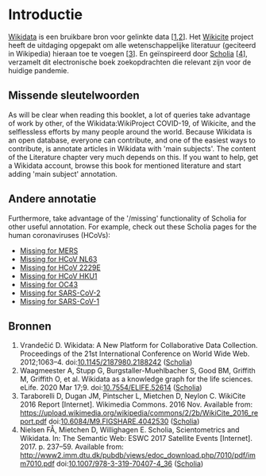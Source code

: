 # Introductie

[Wikidata](https://wikidata.org/) is een bruikbare bron voor gelinkte data [<a href="#citeref1">1</a>,<a href="#citeref2">2</a>].
Het [Wikicite](http://wikicite.org/) project heeft de uitdaging opgepakt om alle wetenschappelijke
literatuur (geciteerd in Wikipedia) hieraan toe te voegen [<a href="#citeref3">3</a>].
En geïnspireerd door [Scholia](https://tools.wmflabs.org/scholia/) [<a href="#citeref4">4</a>],
verzamelt dit electronische boek zoekopdrachten die relevant zijn voor de huidige
pandemie.

## Missende sleutelwoorden

As will be clear when reading this booklet, a lot of queries take advantage of work by other, of
the Wikidata:WikiProject COVID-19, of Wikicite, and the selflessless efforts by many people around
the world. Because Wikidata is an open database, everyone can contribute, and one of the easiest
ways to contribute, is annotate articles in Wikidata with 'main subjects'. The content of the
Literature chapter very much depends on this. If you want to help, get a Wikidata account, browse
this book for mentioned literature and start adding 'main subject' annotation. 

## Andere annotatie

Furthermore, take advantage of the '/missing' functionality of Scholia for other useful annotation.
For example, check out these Scholia pages for the human coronaviruses (HCoVs):

* [Missing for MERS](https://tools.wmflabs.org/scholia/topic/Q4902157/missing)
* [Missing for HCoV NL63](https://tools.wmflabs.org/scholia/topic/Q8351095/missing)
* [Missing for HCoV 2229E](https://tools.wmflabs.org/scholia/topic/Q16983356/missing)
* [Missing for HCoV HKU1](https://tools.wmflabs.org/scholia/topic/Q16983360/missing)
* [Missing for OC43](https://tools.wmflabs.org/scholia/topic/Q16991954/missing)
* [Missing for SARS-CoV-2](https://tools.wmflabs.org/scholia/topic/Q82069695/missing)
* [Missing for SARS-CoV-1](https://tools.wmflabs.org/scholia/topic/Q85438966/missing)

## Bronnen

1. <a name="citeref1"></a>Vrandečić D. Wikidata: A New Platform for Collaborative Data Collection. Proceedings of the 21st International Conference on World Wide Web. 2012;1063–4.  doi:[10.1145/2187980.2188242](https://doi.org/10.1145/2187980.2188242) ([Scholia](https://tools.wmflabs.org/scholia/doi/10.1145/2187980.2188242))
2. <a name="citeref2"></a>Waagmeester A, Stupp G, Burgstaller-Muehlbacher S, Good BM, Griffith M, Griffith O, et al. Wikidata as a knowledge graph for the life sciences. eLife. 2020 Mar 17;9.  doi:[10.7554/ELIFE.52614](https://doi.org/10.7554/ELIFE.52614) ([Scholia](https://tools.wmflabs.org/scholia/doi/10.7554/ELIFE.52614))
3. <a name="citeref3"></a>Taraborelli D, Dugan JM, Pintscher L, Mietchen D, Neylon C. WikiCite 2016 Report [Internet]. Wikimedia Commons. 2016 Nov. Available from: https://upload.wikimedia.org/wikipedia/commons/2/2b/WikiCite_2016_report.pdf doi:[10.6084/M9.FIGSHARE.4042530](https://doi.org/10.6084/M9.FIGSHARE.4042530) ([Scholia](https://tools.wmflabs.org/scholia/doi/10.6084/M9.FIGSHARE.4042530))
4. <a name="citeref4"></a>Nielsen FÅ, Mietchen D, Willighagen E. Scholia, Scientometrics and Wikidata. In: The Semantic Web: ESWC 2017 Satellite Events [Internet]. 2017. p. 237–59. Available from: http://www2.imm.dtu.dk/pubdb/views/edoc_download.php/7010/pdf/imm7010.pdf doi:[10.1007/978-3-319-70407-4_36](https://doi.org/10.1007/978-3-319-70407-4_36) ([Scholia](https://tools.wmflabs.org/scholia/doi/10.1007/978-3-319-70407-4_36))

